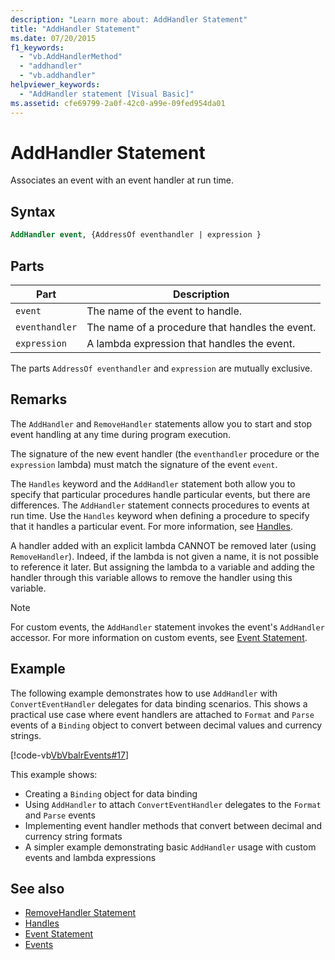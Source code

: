 ```yaml
---
description: "Learn more about: AddHandler Statement"
title: "AddHandler Statement"
ms.date: 07/20/2015
f1_keywords:
  - "vb.AddHandlerMethod"
  - "addhandler"
  - "vb.addhandler"
helpviewer_keywords:
  - "AddHandler statement [Visual Basic]"
ms.assetid: cfe69799-2a0f-42c0-a99e-09fed954da01
---
```

# AddHandler Statement

Associates an event with an event handler at run time.

## Syntax

```vb
AddHandler event, {AddressOf eventhandler | expression }
```

## Parts

| Part           | Description                                     |
| -------------- | ----------------------------------------------- |
| `event`        | The name of the event to handle.                |
| `eventhandler` | The name of a procedure that handles the event. |
| `expression`   | A lambda expression that handles the event.     |

The parts `AddressOf eventhandler` and `expression` are mutually exclusive.

## Remarks

 The `AddHandler` and `RemoveHandler` statements allow you to start and stop event handling at any time during program execution.

 The signature of the new event handler (the `eventhandler` procedure or the `expression` lambda) must match the signature of the event `event`.

 The `Handles` keyword and the `AddHandler` statement both allow you to specify that particular procedures handle particular events, but there are differences. The `AddHandler` statement connects procedures to events at run time. Use the `Handles` keyword when defining a procedure to specify that it handles a particular event. For more information, see [Handles](handles-clause.md).

 A handler added with an explicit lambda CANNOT be removed later (using `RemoveHandler`). Indeed, if the lambda is not given a name, it is not possible to reference it later. But assigning the lambda to a variable and adding the handler through this variable allows to remove the handler using this variable.

> [!NOTE]
> For custom events, the `AddHandler` statement invokes the event's `AddHandler` accessor. For more information on custom events, see [Event Statement](event-statement.md).

## Example

The following example demonstrates how to use `AddHandler` with `ConvertEventHandler` delegates for data binding scenarios. This shows a practical use case where event handlers are attached to `Format` and `Parse` events of a `Binding` object to convert between decimal values and currency strings.

[!code-vb[VbVbalrEvents#17](~/samples/snippets/visualbasic/VS_Snippets_VBCSharp/VbVbalrEvents/VB/Class1.vb#17)]

This example shows:

- Creating a `Binding` object for data binding
- Using `AddHandler` to attach `ConvertEventHandler` delegates to the `Format` and `Parse` events
- Implementing event handler methods that convert between decimal and currency string formats
- A simpler example demonstrating basic `AddHandler` usage with custom events and lambda expressions

## See also

- [RemoveHandler Statement](removehandler-statement.md)
- [Handles](handles-clause.md)
- [Event Statement](event-statement.md)
- [Events](../../programming-guide/language-features/events/index.md)
